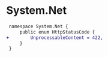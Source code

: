 # System.Net

``` diff
 namespace System.Net {
     public enum HttpStatusCode {
+        UnprocessableContent = 422,
     }
 }
```

